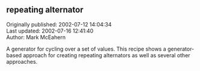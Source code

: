 ## repeating alternator  
Originally published: 2002-07-12 14:04:34  
Last updated: 2002-07-16 12:41:40  
Author: Mark McEahern  
  
A generator for cycling over a set of values.  This recipe shows a generator-based approach for creating repeating alternators as well as several other approaches.